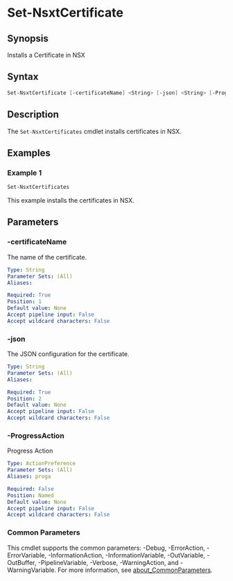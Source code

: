 # Set-NsxtCertificate

## Synopsis

Installs a Certificate in NSX

## Syntax

```powershell
Set-NsxtCertificate [-certificateName] <String> [-json] <String> [-ProgressAction <ActionPreference>] [<CommonParameters>]
```

## Description

The `Set-NsxtCertificates` cmdlet installs certificates in NSX.

## Examples

### Example 1

```powershell
Set-NsxtCertificates
```

This example installs the certificates in NSX.

## Parameters

### -certificateName

The name of the certificate.

```yaml
Type: String
Parameter Sets: (All)
Aliases:

Required: True
Position: 1
Default value: None
Accept pipeline input: False
Accept wildcard characters: False
```

### -json

The JSON configuration for the certificate.

```yaml
Type: String
Parameter Sets: (All)
Aliases:

Required: True
Position: 2
Default value: None
Accept pipeline input: False
Accept wildcard characters: False
```

### -ProgressAction

Progress Action

```yaml
Type: ActionPreference
Parameter Sets: (All)
Aliases: proga

Required: False
Position: Named
Default value: None
Accept pipeline input: False
Accept wildcard characters: False
```

### Common Parameters

This cmdlet supports the common parameters: -Debug, -ErrorAction, -ErrorVariable, -InformationAction, -InformationVariable, -OutVariable, -OutBuffer, -PipelineVariable, -Verbose, -WarningAction, and -WarningVariable. For more information, see [about_CommonParameters](http://go.microsoft.com/fwlink/?LinkID=113216).
